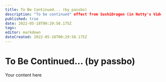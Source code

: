 ```yaml
---
title: To Be Continued... (by passbo)
description: "To be continued" effect from SushiDragon (in Nutty's Video) through Streamer.bot.
published: true
date: 2022-05-18T00:29:50.175Z
tags: 
editor: markdown
dateCreated: 2022-05-18T00:29:50.175Z
---
```


# To Be Continued... (by passbo)
Your content here